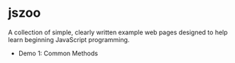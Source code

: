 # jszoo

A collection of simple, clearly written example web pages designed to help
learn beginning JavaScript programming.

* Demo 1: Common Methods 
